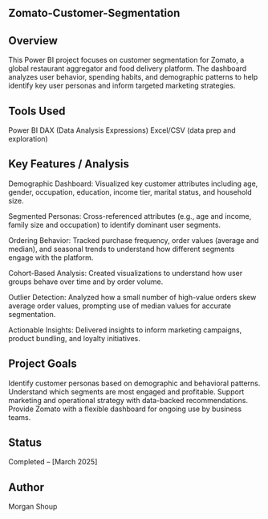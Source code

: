 ## Zomato-Customer-Segmentation

## Overview
This Power BI project focuses on customer segmentation for Zomato, a global restaurant aggregator and food delivery platform. The dashboard analyzes user behavior, spending habits, and demographic patterns to help identify key user personas and inform targeted marketing strategies.

## Tools Used
Power BI
DAX (Data Analysis Expressions)
Excel/CSV (data prep and exploration)

## Key Features / Analysis
Demographic Dashboard: Visualized key customer attributes including age, gender, occupation, education, income tier, marital status, and household size.

Segmented Personas: Cross-referenced attributes (e.g., age and income, family size and occupation) to identify dominant user segments.

Ordering Behavior: Tracked purchase frequency, order values (average and median), and seasonal trends to understand how different segments engage with the platform.

Cohort-Based Analysis: Created visualizations to understand how user groups behave over time and by order volume.

Outlier Detection: Analyzed how a small number of high-value orders skew average order values, prompting use of median values for accurate segmentation.

Actionable Insights: Delivered insights to inform marketing campaigns, product bundling, and loyalty initiatives.

## Project Goals
Identify customer personas based on demographic and behavioral patterns.
Understand which segments are most engaged and profitable.
Support marketing and operational strategy with data-backed recommendations.
Provide Zomato with a flexible dashboard for ongoing use by business teams.

## Status
Completed – [March 2025]

## Author
Morgan Shoup
